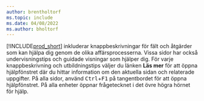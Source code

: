 ```yaml
---
author: brentholtorf
ms.topic: include
ms.date: 04/08/2022
ms.author: bholtorf
---
```

[!INCLUDE[prod_short](prod_short.md)] inkluderar knappbeskrivningar för fält och åtgärder som kan hjälpa dig genom de olika affärsprocesserna. Vissa sidor har också undervisningstips och guidade visningar som hjälper dig. För varje knappbeskrivning och utbildningstips väljer du länken **Läs mer** för att öppna hjälpfönstret där du hittar information om den aktuella sidan och relaterade uppgifter. På alla sidor, använd <kbd>Ctrl</kbd>+<kbd>F1</kbd> på tangentbordet för att öppna hjälpfönstret. På alla enheter öppnar frågetecknet i det övre högra hörnet för hjälp.  
